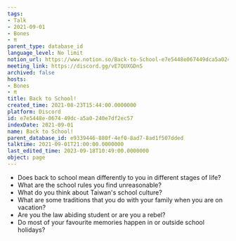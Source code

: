 ```yaml
---
tags:
- Talk
- 2021-09-01
- Bones
- π
parent_type: database_id
language_level: No limit
notion_url: https://www.notion.so/Back-to-School-e7e5448e067449dca5a0240e7df2ec57
meeting_link: https://discord.gg/vE7QUXGDnS
archived: false
hosts:
- Bones
- π
title: Back to School!
created_time: 2021-08-23T15:44:00.0000000
platform: Discord
id: e7e5448e-0674-49dc-a5a0-240e7df2ec57
indexDate: 2021-09-01
name: Back to School!
parent_database_id: e9339446-880f-4ef0-8ad7-8ad1f507dded
talktime: 2021-09-01T21:00:00.0000000
last_edited_time: 2023-09-18T10:49:00.0000000
object: page
---
```


   - Does back to school mean differently to you in different stages of life?
   - What are the school rules you find unreasonable?
   - What do you think about Taiwan's school culture?
   - What are some traditions that you do with your family when you are on vacation?
   - Are you the law abiding student or are you a rebel?
   - Do most of your favourite memories happen in or outside school holidays?








